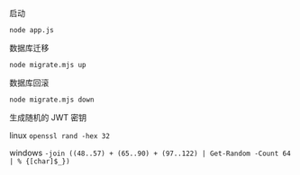 启动

`node app.js`

数据库迁移

`node migrate.mjs up`

数据库回滚

`node migrate.mjs down`

生成随机的 JWT 密钥

linux `openssl rand -hex 32`

windows `-join ((48..57) + (65..90) + (97..122) | Get-Random -Count 64 | % {[char]$_})`